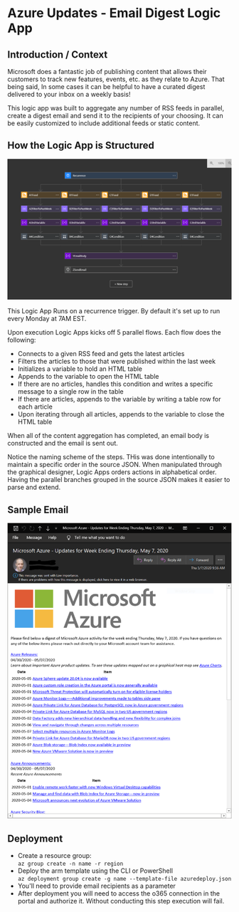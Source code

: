 Azure Updates - Email Digest Logic App
======================

## Introduction / Context

Microsoft does a fantastic job of publishing content that allows their customers to track new features, events, etc. as they relate to Azure. That being said, In some cases it can be helpful to have a curated digest delivered to your inbox on a weekly basis!

This logic app was built to aggregate any number of RSS feeds in parallel, create a digest email and send it to the recipients of your choosing.  It can be easily customized to include additional feeds or static content.

## How the Logic App is Structured

![designer](images/designer.PNG "Logic App Flow")

This Logic App Runs on a recurrence trigger. By default it's set up to run every Monday at 7AM EST.

Upon execution Logic Apps kicks off 5 parallel flows. Each flow does the following:
- Connects to a given RSS feed and gets the latest articles
- Filters the articles to those that were published within the last week
- Initializes a variable to hold an HTML table
- Appends to the variable to open the HTML table
- If there are no articles, handles this condition and writes a specific message to a single row in the table
- If there are articles, appends to the variable by writing a table row for each article
- Upon iterating through all articles, appends to the variable to close the HTML table

When all of the content aggregation has completed, an email body is constructed and the email is sent out.

Notice the naming scheme of the steps. THis was done intentionally to maintain a specific order in the source JSON. When manipulated through the graphical designer, Logic Apps orders actions in alphabetical order. Having the parallel branches grouped in the source JSON makes it easier to parse and extend.

## Sample Email

![sample](images/sample.PNG "Sample Email")

## Deployment

- Create a resource group:</br>
``` az group create -n name -r region ```
- Deploy the arm template using the CLI or PowerShell</br>
```az deployment group create -g name --template-file azuredeploy.json```
- You'll need to provide email recipients as a parameter
- After deployment you will need to access the o365 connection in the portal and authorize it. Without conducting this step execution will fail.